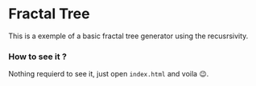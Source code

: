 # Fractal Tree
This is a exemple of a basic fractal tree generator using the recusrsivity.
### How to see it ?
Nothing requierd to see it, just open `index.html` and voila 😉.